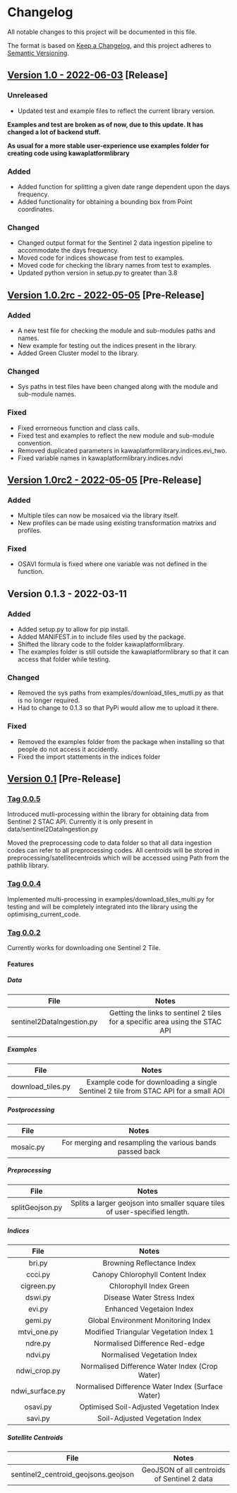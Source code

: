 # Changelog

All notable changes to this project will be documented in this file.

The format is based on [Keep a Changelog](https://keepachangelog.com/en/1.0.0/),
and this project adheres to [Semantic Versioning](https://semver.org/spec/v2.0.0.html).

## [Version 1.0 - 2022-06-03](https://github.com/KawaSpaceOrg/kawaplatformlibrary/tree/v1.0.2rc) [Release]

### Unreleased

- Updated test and example files to reflect the current library version.

**Examples and test are broken as of now, due to this update. It has changed a lot of backend stuff.**

**As usual for a more stable user-experience use examples folder for creating code using kawaplatformlibrary**

### Added

- Added function for splitting a given date range dependent upon the days frequency.
- Added functionality for obtaining a bounding box from Point coordinates.

### Changed

- Changed output format for the Sentinel 2 data ingestion pipeline to accommodate the days frequency.
- Moved code for indices showcase from test to examples.
- Moved code for checking the library names from test to examples.
- Updated python version in setup.py to greater than 3.8


## [Version 1.0.2rc - 2022-05-05](https://github.com/KawaSpaceOrg/kawaplatformlibrary/tree/v1.0.2rc) [Pre-Release]

### Added

- A new test file for checking the module and sub-modules paths and names.
- New example for testing out the indices present in the library.
- Added Green Cluster model to the library.

### Changed

- Sys paths in test files have been changed along with the module and sub-module names. 

### Fixed

- Fixed errorneous function and class calls.
- Fixed test and examples to reflect the new module and sub-module convention.
- Removed duplicated parameters in kawaplatformlibrary.indices.evi_two.
- Fixed variable names in kawaplatformlibrary.indices.ndvi

## [Version 1.0rc2 - 2022-05-05](https://github.com/KawaSpaceOrg/kawaplatformlibrary/tree/v1.0rc2) [Pre-Release]

### Added

- Multiple tiles can now be mosaiced via the library itself.
- New profiles can be made using existing transformation matrixs and profiles.

### Fixed

- OSAVI formula is fixed where one variable was not defined in the function. 

## Version 0.1.3 - 2022-03-11 

### Added

- Added setup.py to allow for pip install.
- Added MANIFEST.in to include files used by the package.
- Shifted the library code to the folder kawaplatformlibrary.
- The examples folder is still outside the kawaplatformlibrary so that it can access that folder while testing.

### Changed

- Removed the sys paths from examples/download_tiles_mutli.py as that is no longer required.
- Had to change to 0.1.3 so that PyPi would allow me to upload it there.

### Fixed 

- Removed the examples folder from the package when installing so that people do not access it accidently.
- Fixed the import stattements in the indices folder 

## [Version 0.1](https://github.com/KawaSpaceOrg/kawaplatformlibrary/tree/v0.0.5) [Pre-Release]

### [Tag 0.0.5](https://github.com/KawaSpaceOrg/kawaplatformlibrary/tree/v0.0.5)

Introduced mutli-processing within the library for obtaining data from Sentinel 2 STAC API. Currently it is only present in data/sentinel2DataIngestion.py

Moved the preprocessing code to data folder so that all data ingestion codes can refer to all preprocessing codes. All centroids will be stored in preprocessing/satellitecentroids which will be accessed using Path from the pathlib library.

### [Tag 0.0.4](https://github.com/KawaSpaceOrg/kawaplatformlibrary/tree/v0.0.4)

Implemented multi-processing in examples/download_tiles_multi.py for testing and will be completely integrated into the library using the optimising_current_code.

### [Tag 0.0.2](https://github.com/KawaSpaceOrg/kawaplatformlibrary/tree/v0.0.2)

Currently works for downloading one Sentinel 2 Tile.

#### Features

##### Data

| File | Notes |
| :---:| :---: |
| sentinel2DataIngestion.py | Getting the links to sentinel 2 tiles for a specific area using the STAC API | 

##### Examples

| File | Notes |
| :---:| :---: |
| download_tiles.py | Example code for downloading a single Sentinel 2 tile from STAC API for a small AOI |

##### Postprocessing

| File | Notes |
| :---:| :---: |
| mosaic.py | For merging and resampling the various bands passed back |

##### Preprocessing

| File | Notes |
| :---:| :---: |
| splitGeojson.py | Splits a larger geojson into smaller square tiles of user-specified length. |

##### Indices

| File | Notes |
| :---:| :---: |
| bri.py | Browning Reflectance Index |
| ccci.py | Canopy Chlorophyll Content Index |
| cigreen.py | Chlorophyll Index Green |
| dswi.py | Disease Water Stress Index |
| evi.py | Enhanced Vegetaion Index |
| gemi.py | Global Environment Monitoring Index |
| mtvi_one.py | Modified Triangular Vegetation Index 1 |
| ndre.py | Normalised Difference Red-edge |
| ndvi.py | Normalised Vegetation Index |
| ndwi_crop.py | Normalised Difference Water Index (Crop Water) |
| ndwi_surface.py | Normalised Difference Water Index (Surface Water) |
| osavi.py | Optimised Soil-Adjusted Vegetation Index |
| savi.py | Soil-Adjusted Vegetation Index |

##### Satellite Centroids

| File | Notes |
| :---:| :---: |
| sentinel2_centroid_geojsons.geojson | GeoJSON of all centroids of Sentinel 2 data |
